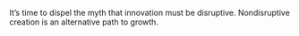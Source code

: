 It’s time to dispel the myth that innovation must be disruptive. Nondisruptive creation is an alternative path to growth.
